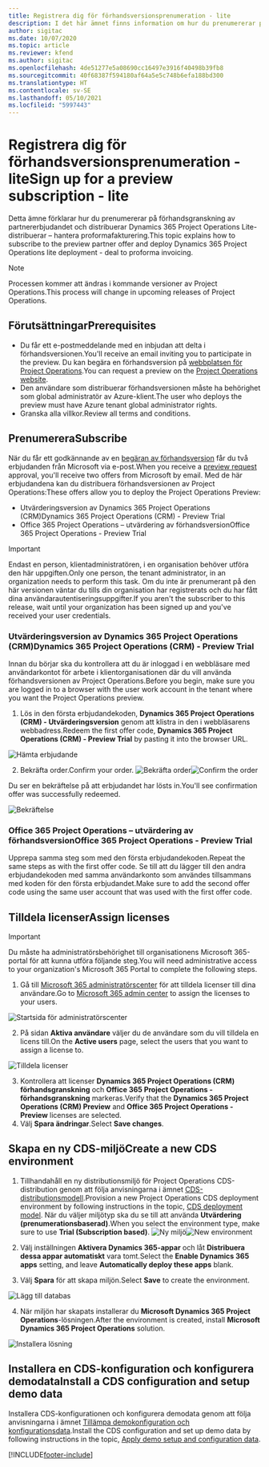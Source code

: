 ```yaml
---
title: Registrera dig för förhandsversionsprenumeration - lite
description: I det här ämnet finns information om hur du prenumererar på och distribuerar Project Operations enkel distribution – avtal till proforma-fakturering.
author: sigitac
ms.date: 10/07/2020
ms.topic: article
ms.reviewer: kfend
ms.author: sigitac
ms.openlocfilehash: 4de51277e5a08690cc16497e3916f40498b39fb8
ms.sourcegitcommit: 40f68387f594180af64a5e5c748b6efa188bd300
ms.translationtype: HT
ms.contentlocale: sv-SE
ms.lasthandoff: 05/10/2021
ms.locfileid: "5997443"
---
```

# <a name="sign-up-for-a-preview-subscription---lite"></a><span data-ttu-id="9b73f-103">Registrera dig för förhandsversionsprenumeration - lite</span><span class="sxs-lookup"><span data-stu-id="9b73f-103">Sign up for a preview subscription - lite</span></span> 

<span data-ttu-id="9b73f-104">Detta ämne förklarar hur du prenumererar på förhandsgranskning av partnererbjudandet och distribuerar Dynamics 365 Project Operations Lite-distribuerar – hantera proformafakturering.</span><span class="sxs-lookup"><span data-stu-id="9b73f-104">This topic explains how to subscribe to the preview partner offer and deploy Dynamics 365 Project Operations lite deployment - deal to proforma invoicing.</span></span>

> [!NOTE]
> <span data-ttu-id="9b73f-105">Processen kommer att ändras i kommande versioner av Project Operations.</span><span class="sxs-lookup"><span data-stu-id="9b73f-105">This process will change in upcoming releases of Project Operations.</span></span>

## <a name="prerequisites"></a><span data-ttu-id="9b73f-106">Förutsättningar</span><span class="sxs-lookup"><span data-stu-id="9b73f-106">Prerequisites</span></span>

- <span data-ttu-id="9b73f-107">Du får ett e-postmeddelande med en inbjudan att delta i förhandsversionen.</span><span class="sxs-lookup"><span data-stu-id="9b73f-107">You'll receive an email inviting you to participate in the preview.</span></span> <span data-ttu-id="9b73f-108">Du kan begära en förhandsversion på [webbplatsen för Project Operations](https://dynamics.microsoft.com/en-us/project-operations/overview/).</span><span class="sxs-lookup"><span data-stu-id="9b73f-108">You can request a preview on the [Project Operations website](https://dynamics.microsoft.com/en-us/project-operations/overview/).</span></span>
- <span data-ttu-id="9b73f-109">Den användare som distribuerar förhandsversionen måste ha behörighet som global administratör av Azure-klient.</span><span class="sxs-lookup"><span data-stu-id="9b73f-109">The user who deploys the preview must have Azure tenant global administrator rights.</span></span>
- <span data-ttu-id="9b73f-110">Granska alla villkor.</span><span class="sxs-lookup"><span data-stu-id="9b73f-110">Review all terms and conditions.</span></span>

## <a name="subscribe"></a><span data-ttu-id="9b73f-111">Prenumerera</span><span class="sxs-lookup"><span data-stu-id="9b73f-111">Subscribe</span></span>

<span data-ttu-id="9b73f-112">När du får ett godkännande av en [begäran av förhandsversion](https://forms.office.com/FormsPro/Pages/ResponsePage.aspx?id=v4j5cvGGr0GRqy180BHbR56j8lZs0FdAvwT75_WNFyxUMkRDV1NYQU5TNjE2VjhKOVBUNVg2R0s1NC4u) får du två erbjudanden från Microsoft via e-post.</span><span class="sxs-lookup"><span data-stu-id="9b73f-112">When you receive a [preview request](https://forms.office.com/FormsPro/Pages/ResponsePage.aspx?id=v4j5cvGGr0GRqy180BHbR56j8lZs0FdAvwT75_WNFyxUMkRDV1NYQU5TNjE2VjhKOVBUNVg2R0s1NC4u) approval, you'll receive two offers from Microsoft by email.</span></span> <span data-ttu-id="9b73f-113">Med de här erbjudandena kan du distribuera förhandsversionen av Project Operations:</span><span class="sxs-lookup"><span data-stu-id="9b73f-113">These offers allow you to deploy the Project Operations Preview:</span></span>

- <span data-ttu-id="9b73f-114">Utvärderingsversion av Dynamics 365 Project Operations (CRM)</span><span class="sxs-lookup"><span data-stu-id="9b73f-114">Dynamics 365 Project Operations (CRM) - Preview Trial</span></span>
- <span data-ttu-id="9b73f-115">Office 365 Project Operations – utvärdering av förhandsversion</span><span class="sxs-lookup"><span data-stu-id="9b73f-115">Office 365 Project Operations - Preview Trial</span></span>

> [!IMPORTANT]
> <span data-ttu-id="9b73f-116">Endast en person, klientadministratören, i en organisation behöver utföra den här uppgiften.</span><span class="sxs-lookup"><span data-stu-id="9b73f-116">Only one person, the tenant administrator, in an organization needs to perform this task.</span></span> <span data-ttu-id="9b73f-117">Om du inte är prenumerant på den här versionen väntar du tills din organisation har registrerats och du har fått dina användarautentiseringsuppgifter.</span><span class="sxs-lookup"><span data-stu-id="9b73f-117">If you aren't the subscriber to this release, wait until your organization has been signed up and you've received your user credentials.</span></span>

### <a name="dynamics-365-project-operations-crm---preview-trial"></a><span data-ttu-id="9b73f-118">Utvärderingsversion av Dynamics 365 Project Operations (CRM)</span><span class="sxs-lookup"><span data-stu-id="9b73f-118">Dynamics 365 Project Operations (CRM) - Preview Trial</span></span> 

<span data-ttu-id="9b73f-119">Innan du börjar ska du kontrollera att du är inloggad i en webbläsare med användarkontot för arbete i klientorganisationen där du vill använda förhandsversionen av Project Operations.</span><span class="sxs-lookup"><span data-stu-id="9b73f-119">Before you begin, make sure you are logged in to a browser with the user work account in the tenant where you want the Project Operations preview.</span></span>

1. <span data-ttu-id="9b73f-120">Lös in den första erbjudandekoden, **Dynamics 365 Project Operations (CRM) - Utvärderingsversion** genom att klistra in den i webbläsarens webbadress.</span><span class="sxs-lookup"><span data-stu-id="9b73f-120">Redeem the first offer code, **Dynamics 365 Project Operations (CRM) - Preview Trial** by pasting it into the browser URL.</span></span>

![Hämta erbjudande](./media/16RedeemFirstOfferNew.png)

2. <span data-ttu-id="9b73f-122">Bekräfta order.</span><span class="sxs-lookup"><span data-stu-id="9b73f-122">Confirm your order.</span></span>
<span data-ttu-id="9b73f-123">![Bekräfta order](./media/17ConfirmOrderNew.png)</span><span class="sxs-lookup"><span data-stu-id="9b73f-123">![Confirm the order](./media/17ConfirmOrderNew.png)</span></span>

<span data-ttu-id="9b73f-124">Du ser en bekräftelse på att erbjudandet har lösts in.</span><span class="sxs-lookup"><span data-stu-id="9b73f-124">You'll see confirmation offer was successfully redeemed.</span></span>

![Bekräftelse](./media/18OrderConfirmationNew.png)

### <a name="office-365-project-operations---preview-trial"></a><span data-ttu-id="9b73f-126">Office 365 Project Operations – utvärdering av förhandsversion</span><span class="sxs-lookup"><span data-stu-id="9b73f-126">Office 365 Project Operations - Preview Trial</span></span>

<span data-ttu-id="9b73f-127">Upprepa samma steg som med den första erbjudandekoden.</span><span class="sxs-lookup"><span data-stu-id="9b73f-127">Repeat the same steps as with the first offer code.</span></span> <span data-ttu-id="9b73f-128">Se till att du lägger till den andra erbjudandekoden med samma användarkonto som användes tillsammans med koden för den första erbjudandet.</span><span class="sxs-lookup"><span data-stu-id="9b73f-128">Make sure to add the second offer code using the same user account that was used with the first offer code.</span></span>

## <a name="assign-licenses"></a><span data-ttu-id="9b73f-129">Tilldela licenser</span><span class="sxs-lookup"><span data-stu-id="9b73f-129">Assign licenses</span></span>

> [!IMPORTANT]
> <span data-ttu-id="9b73f-130">Du måste ha administratörsbehörighet till organisationens Microsoft 365-portal för att kunna utföra följande steg.</span><span class="sxs-lookup"><span data-stu-id="9b73f-130">You will need administrative access to your organization's Microsoft 365 Portal to complete the following steps.</span></span>


1. <span data-ttu-id="9b73f-131">Gå till [Microsoft 365 administratörscenter](https://portal.office.com/) för att tilldela licenser till dina användare.</span><span class="sxs-lookup"><span data-stu-id="9b73f-131">Go to [Microsoft 365 admin center](https://portal.office.com/) to assign the licenses to your users.</span></span>

![Startsida för administratörscenter](./media/14AdminPortal.png)

2. <span data-ttu-id="9b73f-133">På sidan **Aktiva användare** väljer du de användare som du vill tilldela en licens till.</span><span class="sxs-lookup"><span data-stu-id="9b73f-133">On the **Active users** page, select the users that you want to assign a license to.</span></span>

![Tilldela licenser](./media/15AssignLicenses.png)

3. <span data-ttu-id="9b73f-135">Kontrollera att licenser **Dynamics 365 Project Operations (CRM) förhandsgranskning** och **Office 365 Project Operations - förhandsgranskning** markeras.</span><span class="sxs-lookup"><span data-stu-id="9b73f-135">Verify that the **Dynamics 365 Project Operations (CRM) Preview** and **Office 365 Project Operations - Preview** licenses are selected.</span></span> 
4. <span data-ttu-id="9b73f-136">Välj **Spara ändringar**.</span><span class="sxs-lookup"><span data-stu-id="9b73f-136">Select **Save changes**.</span></span>

## <a name="create-a-new-cds-environment"></a><span data-ttu-id="9b73f-137">Skapa en ny CDS-miljö</span><span class="sxs-lookup"><span data-stu-id="9b73f-137">Create a new CDS environment</span></span>

1. <span data-ttu-id="9b73f-138">Tillhandahåll en ny distributionsmiljö för Project Operations CDS-distribution genom att följa anvisningarna i ämnet [CDS-distributionsmodell](lite-deployment.md).</span><span class="sxs-lookup"><span data-stu-id="9b73f-138">Provision a new Project Operations CDS deployment environment by following instructions in the topic, [CDS deployment model](lite-deployment.md).</span></span> <span data-ttu-id="9b73f-139">När du väljer miljötyp ska du se till att använda **Utvärdering (prenumerationsbaserad)**.</span><span class="sxs-lookup"><span data-stu-id="9b73f-139">When you select the environment type, make sure to use **Trial (Subscription based)**.</span></span>
<span data-ttu-id="9b73f-140">![Ny miljö](./media/19CreateEnvironment.png)</span><span class="sxs-lookup"><span data-stu-id="9b73f-140">![New environment](./media/19CreateEnvironment.png)</span></span>

2. <span data-ttu-id="9b73f-141">Välj inställningen **Aktivera Dynamics 365-appar** och låt **Distribuera dessa appar automatiskt** vara tomt.</span><span class="sxs-lookup"><span data-stu-id="9b73f-141">Select the **Enable Dynamics 365 apps** setting, and leave **Automatically deploy these apps** blank.</span></span>  
3. <span data-ttu-id="9b73f-142">Välj **Spara** för att skapa miljön.</span><span class="sxs-lookup"><span data-stu-id="9b73f-142">Select **Save** to create the environment.</span></span>

![Lägg till databas](./media/20CreateEnvironment1.png)

4. <span data-ttu-id="9b73f-144">När miljön har skapats installerar du **Microsoft Dynamics 365 Project Operations**-lösningen.</span><span class="sxs-lookup"><span data-stu-id="9b73f-144">After the environment is created, install **Microsoft Dynamics 365 Project Operations** solution.</span></span> 

![Installera lösning](./media/21InstallSolution.png)

## <a name="install-a-cds-configuration-and-setup-demo-data"></a><span data-ttu-id="9b73f-146">Installera en CDS-konfiguration och konfigurera demodata</span><span class="sxs-lookup"><span data-stu-id="9b73f-146">Install a CDS configuration and setup demo data</span></span>

<span data-ttu-id="9b73f-147">Installera CDS-konfigurationen och konfigurera demodata genom att följa anvisningarna i ämnet [Tillämpa demokonfiguration och konfigurationsdata](lite-apply-demo-setup-config-data.md).</span><span class="sxs-lookup"><span data-stu-id="9b73f-147">Install the CDS configuration and set up demo data by following instructions in the topic, [Apply demo setup and configuration data](lite-apply-demo-setup-config-data.md).</span></span>


[!INCLUDE[footer-include](../includes/footer-banner.md)]